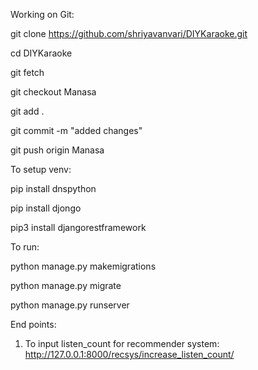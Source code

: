 Working on Git:


git clone https://github.com/shriyavanvari/DIYKaraoke.git  

cd DIYKaraoke

git fetch

git checkout Manasa

git add .

git commit -m "added changes"

git push origin Manasa 




To setup venv:

pip install dnspython  

pip install djongo 

pip3 install djangorestframework




To run:

python manage.py makemigrations

python manage.py migrate

python manage.py runserver



End points:

1) To input listen_count for recommender system: http://127.0.0.1:8000/recsys/increase_listen_count/